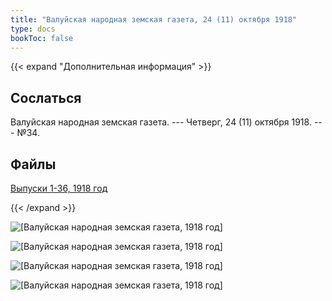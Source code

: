 ```yaml
---
title: "Валуйская народная земская газета, 24 (11) октября 1918"
type: docs
bookToc: false
---
```


{{< expand "Дополнительная информация" >}}
## Сослаться
Валуйская народная земская газета. --- Четверг, 24 (11) октября 1918. --- №34.

## Файлы
[Выпуски 1-36, 1918 год](https://www.dropbox.com/sh/y1y6ee755w9d7ne/AACn7mJSdbUS84WlRiocceIha?dl=0)

{{< /expand >}}

![[Валуйская народная земская газета, 1918 год]](/static/img/papers/1918_№34.jpg)

![[Валуйская народная земская газета, 1918 год]](/static/img/papers/1918_№34_p2.jpg)

![[Валуйская народная земская газета, 1918 год]](/static/img/papers/1918_№34_p3.jpg)

![[Валуйская народная земская газета, 1918 год]](/static/img/papers/1918_№34_p4.jpg)
